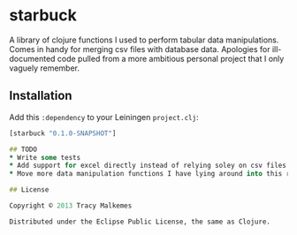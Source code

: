 # starbuck

A library of clojure functions I used to perform tabular data manipulations. Comes in handy for merging csv files
with database data. Apologies for ill-documented code pulled from a more ambitious personal 
project that I only vaguely remember.

## Installation

Add this `:dependency` to your Leiningen
`project.clj`:

```clojure
[starbuck "0.1.0-SNAPSHOT"]

## TODO
* Write some tests
* Add support for excel directly instead of relying soley on csv files
* Move more data manipulation functions I have lying around into this repo

## License

Copyright © 2013 Tracy Malkemes

Distributed under the Eclipse Public License, the same as Clojure.
